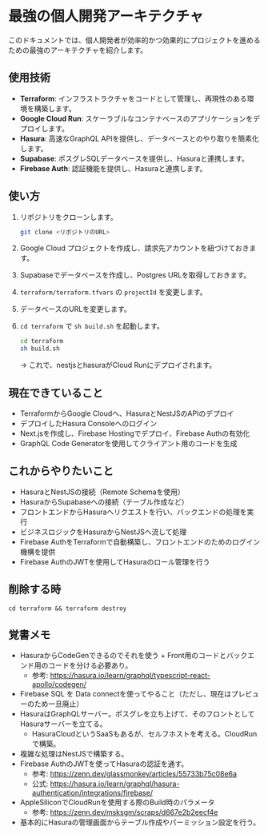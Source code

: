 # 最強の個人開発アーキテクチャ

このドキュメントでは、個人開発者が効率的かつ効果的にプロジェクトを進めるための最強のアーキテクチャを紹介します。

## 使用技術

- **Terraform**: インフラストラクチャをコードとして管理し、再現性のある環境を構築します。
- **Google Cloud Run**: スケーラブルなコンテナベースのアプリケーションをデプロイします。
- **Hasura**: 高速なGraphQL APIを提供し、データベースとのやり取りを簡素化します。
- **Supabase**: ポスグレSQLデータベースを提供し、Hasuraと連携します。
- **Firebase Auth**: 認証機能を提供し、Hasuraと連携します。

## 使い方

1. リポジトリをクローンします。
   ```sh
   git clone <リポジトリのURL>
   ```

2. Google Cloud プロジェクトを作成し、請求先アカウントを紐づけておきます。

3. Supabaseでデータベースを作成し、Postgres URLを取得しておきます。

4. `terraform/terraform.tfvars` の `projectId` を変更します。

5. データベースのURLを変更します。

6. `cd terraform` で `sh build.sh` を起動します。
   ```sh
   cd terraform
   sh build.sh
   ```
   → これで、nestjsとhasuraがCloud Runにデプロイされます。

## 現在できていること

- TerraformからGoogle Cloudへ、HasuraとNestJSのAPIのデプロイ
- デプロイしたHasura Consoleへのログイン
- Next.jsを作成し、Firebase Hostingでデプロイ、Firebase Authの有効化
- GraphQL Code Generatorを使用してクライアント用のコードを生成

## これからやりたいこと

- HasuraとNestJSの接続（Remote Schemaを使用）
- HasuraからSupabaseへの接続（テーブル作成など）
- フロントエンドからHasuraへリクエストを行い、バックエンドの処理を実行
- ビジネスロジックをHasuraからNestJSへ流して処理
- Firebase AuthをTerraformで自動構築し、フロントエンドのためのログイン機構を提供
- Firebase AuthのJWTを使用してHasuraのロール管理を行う

## 削除する時

`cd terraform && terraform destroy`

## 覚書メモ

- HasuraからCodeGenできるのでそれを使う + Front用のコードとバックエンド用のコードを分ける必要あり。
  - 参考: https://hasura.io/learn/graphql/typescript-react-apollo/codegen/
- Firebase SQL を Data connectを使ってやること（ただし、現在はプレビューのため一旦廃止）
- HasuraはGraphQLサーバー。ポスグレを立ち上げて、そのフロントとしてHasuraサーバーを立てる。
  - HasuraCloudというSaaSもあるが、セルフホストを考える。CloudRunで構築。
- 複雑な処理はNestJSで構築する。
- Firebase AuthのJWTを使ってHasuraの認証を通す。
  - 参考: https://zenn.dev/glassmonkey/articles/55733b75c08e6a
  - 公式: https://hasura.io/learn/graphql/hasura-authentication/integrations/firebase/
- AppleSiliconでCloudRunを使用する際のBuild時のパラメータ
  - 参考: https://zenn.dev/msksgm/scraps/d667e2b2eecf4e
- 基本的にHasuraの管理画面からテーブル作成やパーミッション設定を行う。

